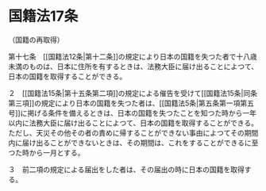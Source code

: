# 国籍法17条

（国籍の再取得）

第十七条　[[国籍法12条|第十二条]]の規定により日本の国籍を失つた者で十八歳未満のものは、日本に住所を有するときは、法務大臣に届け出ることによつて、日本の国籍を取得することができる。

２　[[国籍法15条|第十五条第二項]]の規定による催告を受けて[[国籍法15条|同条第三項]]の規定により日本の国籍を失つた者は、[[国籍法5条|第五条第一項第五号]]に掲げる条件を備えるときは、日本の国籍を失つたことを知つた時から一年以内に法務大臣に届け出ることによつて、日本の国籍を取得することができる。ただし、天災その他その者の責めに帰することができない事由によつてその期間内に届け出ることができないときは、その期間は、これをすることができるに至つた時から一月とする。

３　前二項の規定による届出をした者は、その届出の時に日本の国籍を取得する。